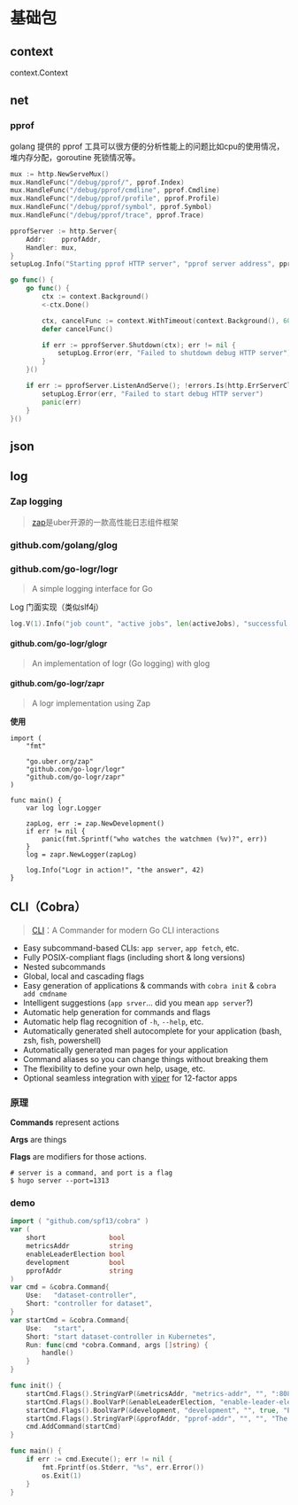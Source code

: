 # 基础包

## context

context.Context



## net



### pprof

golang 提供的 pprof 工具可以很方便的分析性能上的问题比如cpu的使用情况，堆内存分配，goroutine 死锁情况等。

```go
mux := http.NewServeMux()
mux.HandleFunc("/debug/pprof/", pprof.Index)
mux.HandleFunc("/debug/pprof/cmdline", pprof.Cmdline)
mux.HandleFunc("/debug/pprof/profile", pprof.Profile)
mux.HandleFunc("/debug/pprof/symbol", pprof.Symbol)
mux.HandleFunc("/debug/pprof/trace", pprof.Trace)

pprofServer := http.Server{
    Addr:    pprofAddr,
    Handler: mux,
}
setupLog.Info("Starting pprof HTTP server", "pprof server address", pprofServer.Addr)

go func() {
    go func() {
        ctx := context.Background()
        <-ctx.Done()

        ctx, cancelFunc := context.WithTimeout(context.Background(), 60*time.Minute)
        defer cancelFunc()

        if err := pprofServer.Shutdown(ctx); err != nil {
            setupLog.Error(err, "Failed to shutdown debug HTTP server")
        }
    }()

    if err := pprofServer.ListenAndServe(); !errors.Is(http.ErrServerClosed, err) {
        setupLog.Error(err, "Failed to start debug HTTP server")
        panic(err)
    }
}()
```



## json



## log 

### Zap logging

> [zap](https://github.com/uber-go/zap)是uber开源的一款高性能日志组件框架



### github.com/golang/glog



### github.com/go-logr/logr

> A simple logging interface for Go

Log 门面实现（类似slf4j）

```go
log.V(1).Info("job count", "active jobs", len(activeJobs), "successful jobs", len(successfulJobs), "failed jobs", len(failedJobs))
```



#### github.com/go-logr/glogr 

> An implementation of logr (Go logging) with glog

#### github.com/go-logr/zapr

> A logr implementation using Zap

**使用**

```
import (
    "fmt"

    "go.uber.org/zap"
    "github.com/go-logr/logr"
    "github.com/go-logr/zapr"
)

func main() {
    var log logr.Logger

    zapLog, err := zap.NewDevelopment()
    if err != nil {
        panic(fmt.Sprintf("who watches the watchmen (%v)?", err))
    }
    log = zapr.NewLogger(zapLog)

    log.Info("Logr in action!", "the answer", 42)
}
```





## CLI（Cobra）

> [CLI](https://github.com/spf13/cobra)：A Commander for modern Go CLI interactions

- Easy subcommand-based CLIs: `app server`, `app fetch`, etc.
- Fully POSIX-compliant flags (including short & long versions)
- Nested subcommands
- Global, local and cascading flags
- Easy generation of applications & commands with `cobra init` & `cobra add cmdname`
- Intelligent suggestions (`app srver`... did you mean `app server`?)
- Automatic help generation for commands and flags
- Automatic help flag recognition of `-h`, `--help`, etc.
- Automatically generated shell autocomplete for your application (bash, zsh, fish, powershell)
- Automatically generated man pages for your application
- Command aliases so you can change things without breaking them
- The flexibility to define your own help, usage, etc.
- Optional seamless integration with [viper](http://github.com/spf13/viper) for 12-factor apps

### 原理

**Commands** represent actions

**Args** are things 

**Flags** are modifiers for those actions.

```shell
# server is a command, and port is a flag
$ hugo server --port=1313
```



### demo

```go
import ( "github.com/spf13/cobra" )
var (
	short                bool
	metricsAddr          string
	enableLeaderElection bool
	development          bool
	pprofAddr            string
)
var cmd = &cobra.Command{
	Use:   "dataset-controller",
	Short: "controller for dataset",
}
var startCmd = &cobra.Command{
	Use:   "start",
	Short: "start dataset-controller in Kubernetes",
	Run: func(cmd *cobra.Command, args []string) {
		handle()
	}
}

func init() {
  	startCmd.Flags().StringVarP(&metricsAddr, "metrics-addr", "", ":8080", "The address the metric endpoint binds to.")
	startCmd.Flags().BoolVarP(&enableLeaderElection, "enable-leader-election", "", false, "Enable leader election for controller manager. Enabling this will ensure there is only one active controller manager.")
	startCmd.Flags().BoolVarP(&development, "development", "", true, "Enable development mode for fluid controller.")
	startCmd.Flags().StringVarP(&pprofAddr, "pprof-addr", "", "", "The address for pprof to use while exporting profiling results")
	cmd.AddCommand(startCmd)
}

func main() {
    if err := cmd.Execute(); err != nil {
		fmt.Fprintf(os.Stderr, "%s", err.Error())
		os.Exit(1)
	}
}
```

